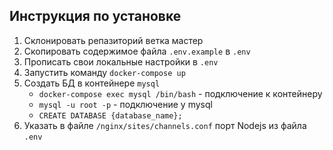 ## Инструкция по установке

1. Склонировать репазиторий ветка мастер
2. Скопировать содержимое файла ```.env.example``` в ```.env```
3. Прописать свои локальные настройки в ```.env```
4. Запустить команду ```docker-compose up```
5. Создать БД в контейнере ```mysql```
   * ```docker-compose exec mysql /bin/bash``` - подключение к контейнеру
   * ```mysql -u root -p``` - подключение у mysql
   * ```CREATE DATABASE {database_name};```
6. Указать в файле ```/nginx/sites/channels.conf``` порт Nodejs из файла ```.env```